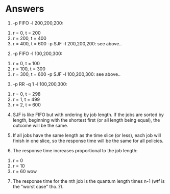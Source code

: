 # Answers

1. -p FIFO -l 200,200,200:
  1) r = 0, t = 200
  2) r = 200, t = 400
  3) r = 400, t = 600
  -p SJF -l 200,200,200: see above..

2. -p FIFO -l 100,200,300:
  1) r = 0, t = 100
  2) r = 100, t = 300
  3) r = 300, t = 600
  -p SJF -l 100,200,300: see above..

3. -p RR -q 1 -l 100,200,300:
  1) r = 0, t = 298
  2) r = 1, t = 499
  3) r = 2, t = 600

4. SJF is like FIFO but with ordering by job length. If the jobs are sorted by length, beginning with the shortest first (or all length being equal), the outcome will be the same.

5. If all jobs have the same length as the time slice (or less), each job will finish in one slice, so the response time will be the same for all policies.

6. The response time increases proportional to the job length:
  1) r = 0
  2) r = 10
  3) r = 60
wow

7. The response time for the nth job is the quantum length times n-1 (wtf is the "worst case" tho..?).
